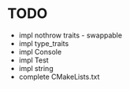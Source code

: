 # TODO

- impl nothrow traits - swappable
- impl type_traits
- impl Console
- impl Test
- impl string
- complete CMakeLists.txt
